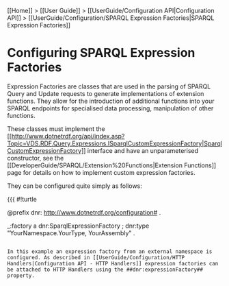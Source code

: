 [[Home]] > [[User Guide]] > [[UserGuide/Configuration API|Configuration API]] > [[UserGuide/Configuration/SPARQL Expression Factories|SPARQL Expression Factories]]

# Configuring SPARQL Expression Factories 

Expression Factories are classes that are used in the parsing of SPARQL Query and Update requests to generate implementations of extension functions. They allow for the introduction of additional functions into your SPARQL endpoints for specialised data processing, manipulation of other functions.

These classes must implement the [[http://www.dotnetrdf.org/api/index.asp?Topic=VDS.RDF.Query.Expressions.ISparqlCustomExpressionFactory|SparqlCustomExpressionFactory]] interface and have an unparameterised constructor, see the [[DeveloperGuide/SPARQL/Extension%20Functions|Extension Functions]] page for details on how to implement custom expression factories.

They can be configured quite simply as follows:

{{{
#!turtle

@prefix dnr: <http://www.dotnetrdf.org/configuration#> .

_:factory a dnr:SparqlExpressionFactory ;
  dnr:type "YourNamespace.YourType, YourAssembly" .
```

In this example an expression factory from an external namespace is configured. As described in [[UserGuide/Configuration/HTTP Handlers|Configuration API - HTTP Handlers]] expression factories can be attached to HTTP Handlers using the ##dnr:expressionFactory## property.